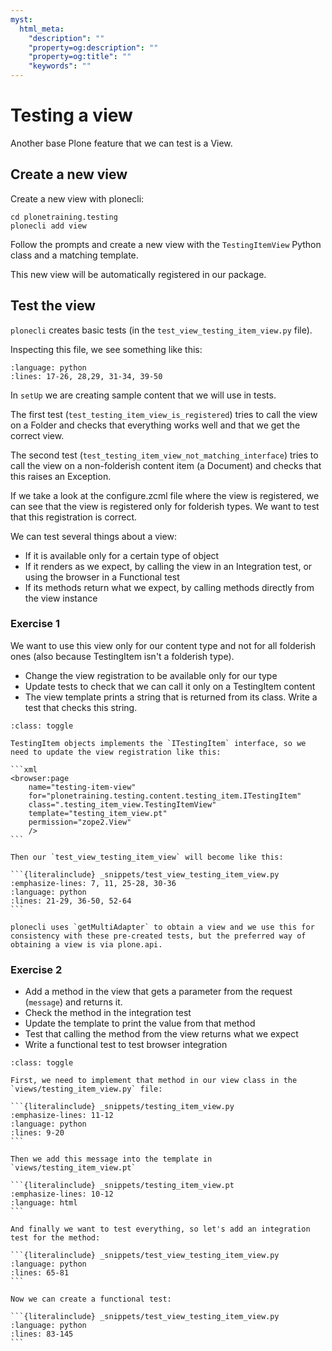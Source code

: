 ```yaml
---
myst:
  html_meta:
    "description": ""
    "property=og:description": ""
    "property=og:title": ""
    "keywords": ""
---
```


# Testing a view

Another base Plone feature that we can test is a View.

## Create a new view

Create a new view with plonecli:

```shell
cd plonetraining.testing
plonecli add view
```

Follow the prompts and create a new view with the `TestingItemView` Python class and a matching template.

This new view will be automatically registered in our package.

## Test the view

`plonecli` creates basic tests (in the `test_view_testing_item_view.py` file).

Inspecting this file, we see something like this:

```{literalinclude} _snippets/test_view_testing_item_view.py
:language: python
:lines: 17-26, 28,29, 31-34, 39-50
```

In `setUp` we are creating sample content that we will use in tests.

The first test (`test_testing_item_view_is_registered`) tries to call the view on a Folder and checks that everything works well and that we get the correct view.

The second test (`test_testing_item_view_not_matching_interface`) tries to call the view on a non-folderish content item (a Document) and checks that this raises an Exception.

If we take a look at the configure.zcml file where the view is registered, we can see that the view is registered only for folderish types. We want to test that this registration is correct.

We can test several things about a view:

- If it is available only for a certain type of object
- If it renders as we expect, by calling the view in an Integration test, or using the browser in a Functional test
- If its methods return what we expect, by calling methods directly from the view instance

### Exercise 1

We want to use this view only for our content type and not for all folderish ones (also because TestingItem isn't a folderish type).

- Change the view registration to be available only for our type
- Update tests to check that we can call it only on a TestingItem content
- The view template prints a string that is returned from its class. Write a test that checks this string.

````{admonition} Solution
:class: toggle

TestingItem objects implements the `ITestingItem` interface, so we need to update the view registration like this:

```xml
<browser:page
    name="testing-item-view"
    for="plonetraining.testing.content.testing_item.ITestingItem"
    class=".testing_item_view.TestingItemView"
    template="testing_item_view.pt"
    permission="zope2.View"
    />
```

Then our `test_view_testing_item_view` will become like this:

```{literalinclude} _snippets/test_view_testing_item_view.py
:emphasize-lines: 7, 11, 25-28, 30-36
:language: python
:lines: 21-29, 36-50, 52-64
```
````

```{note}
plonecli uses `getMultiAdapter` to obtain a view and we use this for consistency with these pre-created tests, but the preferred way of obtaining a view is via plone.api.
```

### Exercise 2

- Add a method in the view that gets a parameter from the request (`message`) and returns it.
- Check the method in the integration test
- Update the template to print the value from that method
- Test that calling the method from the view returns what we expect
- Write a functional test to test browser integration

````{admonition} Solution
:class: toggle

First, we need to implement that method in our view class in the `views/testing_item_view.py` file:

```{literalinclude} _snippets/testing_item_view.py
:emphasize-lines: 11-12
:language: python
:lines: 9-20
```

Then we add this message into the template in `views/testing_item_view.pt`

```{literalinclude} _snippets/testing_item_view.pt
:emphasize-lines: 10-12
:language: html
```

And finally we want to test everything, so let's add an integration test for the method:

```{literalinclude} _snippets/test_view_testing_item_view.py
:language: python
:lines: 65-81
```

Now we can create a functional test:

```{literalinclude} _snippets/test_view_testing_item_view.py
:language: python
:lines: 83-145
```
````
